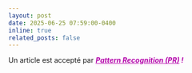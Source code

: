 ```yaml
---
layout: post
date: 2025-06-25 07:59:00-0400
inline: true
related_posts: false
---
```


Un article est accepté par ***<span style="color:#b509ac"><u>Pattern Recognition (PR)</u> !</span>*** 

